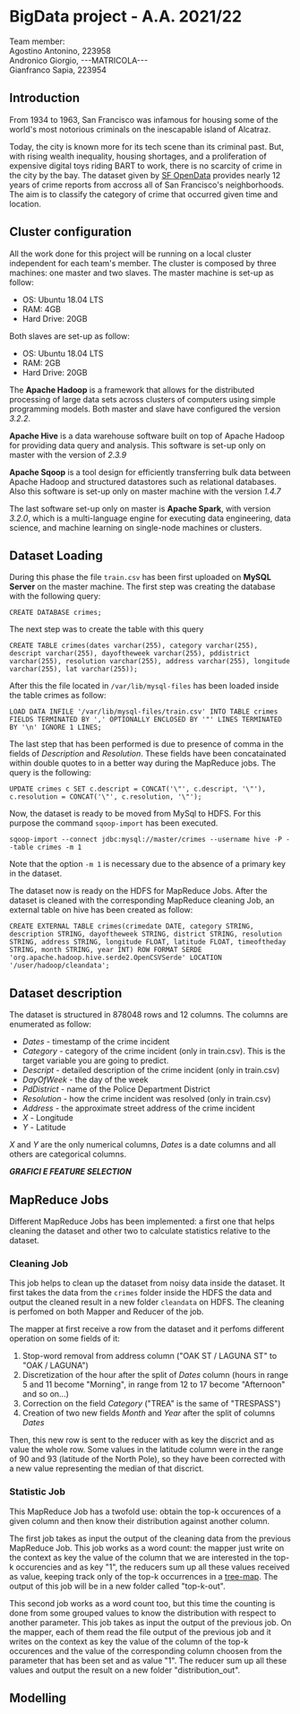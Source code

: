 # BigData project - A.A. 2021/22
Team member:
<br>Agostino Antonino, 223958
<br>Andronico Giorgio, ---MATRICOLA---
<br>Gianfranco Sapia, 223954
  
## Introduction
From 1934 to 1963, San Francisco was infamous for housing some of the world's most notorious criminals on the inescapable island of Alcatraz.

Today, the city is known more for its tech scene than its criminal past. But, with rising wealth inequality, housing shortages, and a proliferation of expensive digital toys riding BART to work, there is no scarcity of crime in the city by the bay. The dataset given by [SF OpenData](https://data.sfgov.org/) provides nearly 12 years of crime reports from accross all of San Francisco's neighborhoods. The aim is to classify the category of crime that occurred given time and location.

## Cluster configuration
All the work done for this project will be running on a local cluster independent for each team's member. The cluster is composed by three machines: one master and two slaves. The master machine is set-up as follow:
- OS: Ubuntu 18.04 LTS
- RAM: 4GB
- Hard Drive: 20GB

Both slaves are set-up as follow:
- OS: Ubuntu 18.04 LTS
- RAM: 2GB
- Hard Drive: 20GB

The **Apache Hadoop** is a framework that allows for the distributed processing of large data sets across clusters of computers using simple programming models. Both master and slave have configured the version *3.2.2*.

**Apache Hive** is a data warehouse software built on top of Apache Hadoop for providing data query and analysis. This software is set-up only on master with the version of *2.3.9*

**Apache Sqoop** is a tool design for efficiently transferring bulk data between Apache Hadoop and structured datastores such as relational databases. Also this software is set-up only on master machine with the version *1.4.7*

The last software set-up only on master is **Apache Spark**, with version *3.2.0*, which is a multi-language engine for executing data engineering, data science, and machine learning on single-node machines or clusters.

## Dataset Loading
During this phase the file `train.csv` has been first uploaded on **MySQL Server** on the master machine. The first step was creating the database with the following query:
```
CREATE DATABASE crimes;
```
The next step was to create the table with this query
```
CREATE TABLE crimes(dates varchar(255), category varchar(255), descript varchar(255), dayoftheweek varchar(255), pddistrict varchar(255), resolution varchar(255), address varchar(255), longitude varchar(255), lat varchar(255));
```
After this the file located in `/var/lib/mysql-files` has been loaded inside the table crimes as follow:
```
LOAD DATA INFILE '/var/lib/mysql-files/train.csv' INTO TABLE crimes FIELDS TERMINATED BY ',' OPTIONALLY ENCLOSED BY '"' LINES TERMINATED BY '\n' IGNORE 1 LINES;
```
The last step that has been performed is due to presence of comma in the fields of *Description* and *Resolution*. These fields have been concatainated within double quotes to in a better way during the MapReduce jobs. The query is the following:
```
UPDATE crimes c SET c.descript = CONCAT('\"', c.descript, '\"'), c.resolution = CONCAT('\"', c.resolution, '\"');
```

Now, the dataset is ready to be moved from MySql to HDFS. For this purpose the command `sqoop-import` has been executed.
```
sqoop-import --connect jdbc:mysql://master/crimes --username hive -P --table crimes -m 1
```
Note that the option `-m 1` is necessary due to the absence of a primary key in the dataset.

The dataset now is ready on the HDFS for MapReduce Jobs. After the dataset is cleaned with the corresponding MapReduce cleaning Job, an external table on hive has been created as follow:
```
CREATE EXTERNAL TABLE crimes(crimedate DATE, category STRING, description STRING, dayoftheweek STRING, district STRING, resolution STRING, address STRING, longitude FLOAT, latitude FLOAT, timeoftheday STRING, month STRING, year INT) ROW FORMAT SERDE 'org.apache.hadoop.hive.serde2.OpenCSVSerde' LOCATION '/user/hadoop/cleandata';
```
## Dataset description
The dataset is structured in 878048 rows and 12 columns. The columns are enumerated as follow:
- *Dates* - timestamp of the crime incident
- *Category* - category of the crime incident (only in train.csv). This is the target variable you are going to predict.
- *Descript* - detailed description of the crime incident (only in train.csv)
- *DayOfWeek* - the day of the week
- *PdDistrict* - name of the Police Department District
- *Resolution* - how the crime incident was resolved (only in train.csv)
- *Address* - the approximate street address of the crime incident  
- *X* - Longitude
- *Y* - Latitude

*X* and *Y* are the only numerical columns, *Dates* is a date columns and all others are categorical columns.

***GRAFICI E FEATURE SELECTION***
## MapReduce Jobs
Different MapReduce Jobs has been implemented: a first one that helps cleaning the dataset and other two to calculate statistics relative to the dataset.
### Cleaning Job
This job helps to clean up the dataset from noisy data inside the dataset. It first takes the data from the `crimes` folder inside the HDFS the data and output the cleaned result in a new folder `cleandata` on HDFS. The cleaning is perfomed on both Mapper and Reducer of the job.

The mapper at first receive a row from the dataset and it perfoms different operation on some fields of it:
1. Stop-word removal from address column ("OAK ST / LAGUNA ST" to "OAK / LAGUNA") 
2. Discretization of the hour after the split of *Dates* column (hours in range 5 and 11 become "Morning", in range from 12 to 17 become "Afternoon" and so on...)
3. Correction on the field *Category* ("TREA" is the same of "TRESPASS")
4. Creation of two new fields *Month* and *Year* after the split of columns *Dates*

Then, this new row is sent to the reducer with as key the discrict and as value the whole row. Some values in the latitude column were in the range of 90 and 93 (latitude of the North Pole), so they have been corrected with a new value representing the median of that discrict.

### Statistic Job
This MapReduce Job has a twofold use: obtain the top-k occurences of a given column and then know their distribution against another column.

The first job takes as input the output of the cleaning data from the previous MapReduce Job. This job works as a word count: the mapper just write on the context as key the value of the column that we are interested in the top-k occurencies and as key "1", the reducers sum up all these values received as value, keeping track only of the top-k occurrences in a [tree-map](https://docs.oracle.com/javase/8/docs/api/java/util/TreeMap.html). The output of this job will be in a new folder called "top-k-out".

This second job works as a word count too, but this time the counting is done from some grouped values to know the distribution with respect to another parameter. This job takes as input the output of the previous job. On the mapper, each of them read the file output of the previous job and it writes on the context as key the value of the column of the top-k occurences and the value of the corresponding column choosen from the parameter that has been set and as value "1". The reducer sum up all these values and output the result on a new folder "distribution_out". 

## Modelling

